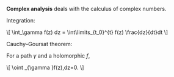 **Complex analysis** deals with the calculus of complex numbers.



Integration:

\\[
\int_\gamma f(z) dz = \int\limits_{t_0}^{t} f(z) \frac{dz}{dt}dt
\\]




Cauchy–Goursat theorem:

For a path $\gamma$ and a holomorphic $f$,

\\[
\oint _{\gamma }f(z)\,dz=0.
\\]